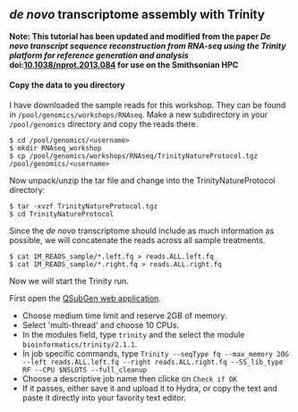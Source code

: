 ## _de novo_ transcriptome assembly with Trinity

**Note: This tutorial has been updated and modified from the paper _De novo transcript sequence reconstruction from RNA-seq using the Trinity platform for reference generation and analysis_ doi:[10.1038/nprot.2013.084](dx.doi.org/10.1038/nprot.2013.084) for use on the Smithsonian HPC**


#### Copy the data to you directory

I have downloaded the sample reads for this workshop. They can be found in ```/pool/genomics/workshops/RNAseq```. Make a new subdirectory in your ```/pool/genomics``` directory and copy the reads there.

```
$ cd /pool/genomics/<username>
$ mkdir RNAseq_workshop
$ cp /pool/genomics/workshops/RNAseq/TrinityNatureProtocol.tgz /pool/genomics/<username>
```

Now unpack/unzip the tar file and change into the TrinityNatureProtocol directory:

```
$ tar -xvzf TrinityNatureProtocol.tgz
$ cd TrinityNatureProtocol
```

Since the _de novo_ transcriptome should include as much information as possible, we will concatenate the reads across all sample treatments.

```
$ cat 1M_READS_sample/*.left.fq > reads.ALL.left.fq
$ cat 1M_READS_sample/*.right.fq > reads.ALL.right.fq
```

Now we will start the Trinity run.

First open the [QSubGen web application](https://hydra-3.si.edu/tools/QSubGen).

- Choose medium time limit and reserve 2GB of memory.
- Select 'multi-thread' and choose 10 CPUs.
- In the modules field, type ```trinity``` and the select the module ```bioinformatics/trinity/2.1.1```.
- In job specific commands, type ```Trinity --seqType fq --max_memory 20G --left reads.ALL.left.fq --right reads.ALL.right.fq --SS_lib_type RF --CPU $NSLOTS --full_cleanup```
- Choose a descriptive job name then clicke on ```Check if OK```
- If it passes, either save it and upload it to Hydra, or copy the text and paste it directly into your favority text editor.